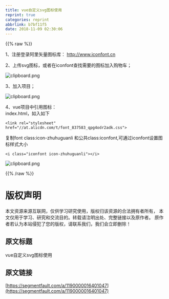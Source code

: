 ```yaml
---
title: vue自定义svg图标使用
reprint: true
categories: reprint
abbrlink: b7bf11f5
date: 2018-11-09 02:30:06
---
```


{{% raw %}}
<p>1&#x3001;&#x6CE8;&#x518C;&#x767B;&#x5F55;&#x963F;&#x91CC;&#x77E2;&#x91CF;&#x56FE;&#x6807;&#x5E93;&#xFF1A; <a href="http://www.iconfont.cn" rel="nofollow noreferrer" target="_blank">http://www.iconfont.cn</a></p><p>2&#x3001;&#x4E0A;&#x4F20;svg&#x56FE;&#x6807;&#xFF0C;&#x6216;&#x8005;&#x5728;iconfont&#x67E5;&#x627E;&#x9700;&#x8981;&#x7684;&#x56FE;&#x6807;&#x52A0;&#x5165;&#x8D2D;&#x7269;&#x8F66;&#xFF1B;</p><p><span class="img-wrap"><img data-src="/img/bVbgYKB?w=1185&amp;h=751" src="https://static.alili.tech/img/bVbgYKB?w=1185&amp;h=751" alt="clipboard.png" title="clipboard.png" style="cursor:pointer;display:inline"></span></p><p>3&#x3001;&#x52A0;&#x5165;&#x9879;&#x76EE;&#xFF1B;</p><p><span class="img-wrap"><img data-src="/img/bVbgYLs?w=301&amp;h=928" src="https://static.alili.tech/img/bVbgYLs?w=301&amp;h=928" alt="clipboard.png" title="clipboard.png" style="cursor:pointer;display:inline"></span></p><p>4&#x3001;vue&#x9879;&#x76EE;&#x4E2D;&#x5F15;&#x7528;&#x56FE;&#x6807;&#xFF1A;<br>index.html&#xFF0C;&#x5982;&#x5165;&#x5982;&#x4E0B;</p><div class="widget-codetool" style="display:none"><div class="widget-codetool--inner"><span class="selectCode code-tool" data-toggle="tooltip" data-placement="top" title="" data-original-title="&#x5168;&#x9009;"></span> <span type="button" class="copyCode code-tool" data-toggle="tooltip" data-placement="top" data-clipboard-text="&lt;link rel=&quot;stylesheet&quot; href=&quot;//at.alicdn.com/t/font_837583_qpg4odr2adk.css&quot;&gt;
" title="" data-original-title="&#x590D;&#x5236;"></span> <span type="button" class="saveToNote code-tool" data-toggle="tooltip" data-placement="top" title="" data-original-title="&#x653E;&#x8FDB;&#x7B14;&#x8BB0;"></span></div></div><pre class="hljs xml"><code><span class="hljs-tag">&lt;<span class="hljs-name">link</span> <span class="hljs-attr">rel</span>=<span class="hljs-string">&quot;stylesheet&quot;</span> <span class="hljs-attr">href</span>=<span class="hljs-string">&quot;//at.alicdn.com/t/font_837583_qpg4odr2adk.css&quot;</span>&gt;</span>
</code></pre><p>&#x590D;&#x5236;font class:icon-zhuhuguanli &#x548C;&#x516C;&#x5171;class:iconfont,&#x53EF;&#x901A;&#x8FC7;iconfont&#x8BBE;&#x7F6E;&#x56FE;&#x6807;&#x6837;&#x5F0F;&#x5927;&#x5C0F;</p><div class="widget-codetool" style="display:none"><div class="widget-codetool--inner"><span class="selectCode code-tool" data-toggle="tooltip" data-placement="top" title="" data-original-title="&#x5168;&#x9009;"></span> <span type="button" class="copyCode code-tool" data-toggle="tooltip" data-placement="top" data-clipboard-text="&lt;i class=&quot;iconfont icon-zhuhuguanli&quot;&gt;&lt;/i&gt;" title="" data-original-title="&#x590D;&#x5236;"></span> <span type="button" class="saveToNote code-tool" data-toggle="tooltip" data-placement="top" title="" data-original-title="&#x653E;&#x8FDB;&#x7B14;&#x8BB0;"></span></div></div><pre class="hljs javascript"><code style="word-break:break-word;white-space:initial">&lt;i <span class="hljs-class"><span class="hljs-keyword">class</span></span>=<span class="hljs-string">&quot;iconfont icon-zhuhuguanli&quot;</span>&gt;<span class="xml"><span class="hljs-tag">&lt;/<span class="hljs-name">i</span>&gt;</span></span></code></pre><p><span class="img-wrap"><img data-src="/img/bVbgYLG?w=1423&amp;h=709" src="https://static.alili.tech/img/bVbgYLG?w=1423&amp;h=709" alt="clipboard.png" title="clipboard.png" style="cursor:pointer"></span></p>
{{% /raw %}}

# 版权声明
本文资源来源互联网，仅供学习研究使用，版权归该资源的合法拥有者所有，
本文仅用于学习、研究和交流目的。转载请注明出处、完整链接以及原作者。
原作者若认为本站侵犯了您的版权，请联系我们，我们会立即删除！

## 原文标题
vue自定义svg图标使用

## 原文链接
[https://segmentfault.com/a/1190000016401047](https://segmentfault.com/a/1190000016401047)

